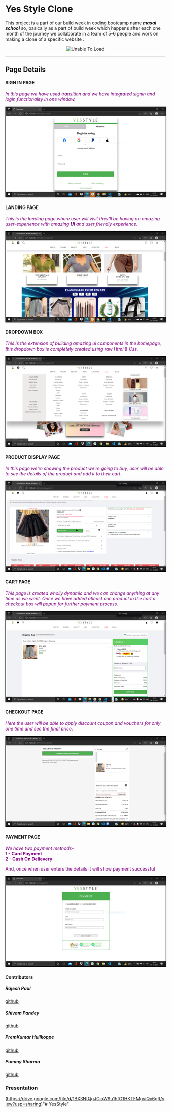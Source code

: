 


# Yes Style Clone

This project is a part of our build week in coding bootcamp name ***masai school*** so, basically as a part of build week which happens after each one month of the journey we collaborate in a team of 5-6 people and work on making a clone of a specific website .

<p align="center">
<img href="https://www.yesstyle.com/en/home.html" src="https://ddvql06zg3s2o.cloudfront.net/Assets/res/p/2906/imgs/yesstyle_logo.svg" alt="Unable To Load"></img></p>

<hr></hr>

## Page Details

#### SIGN IN PAGE

 *<p style="color:purple">In this page we have used transition and we have integrated signin and login functionality in one window.</p>*


<img style="border:2px solid black" src="images/signin.PNG">

#### LANDING PAGE


*<p style="color:purple">This is the landing page where user will visit they'll be having an amazing user-experience with amazing **UI** and user friendly experience.</p>*

<img style="border:2px solid black" src="images/landing.PNG">

#### DROPDOWN BOX

*<p style="color:purple">This is the extension of building amazing ui components in the homepage, this dropdown box is completely created using raw Html & Css.</p>*

<img style="border:2px solid black" src="images/drop.PNG">

#### PRODUCT DISPLAY PAGE


*<p style="color:purple">In this page we're showing the product we're going to buy, user will be able to see the details of the product and add it to their cart.<p>*

<img style="border:2px solid black" src="images/product.PNG">

#### CART PAGE

*<p style="color:purple">This page is created wholly dynamic and we can change anything at any time as we want. Once we have added atleast one product in the cart a checkout box will popup for further payment process.</p>*

<img style="border:2px solid black" src="images/chek.PNG">

#### CHECKOUT PAGE

*<p style="color:purple">Here the user will be able to apply discount coupon and vouchers for only one time and see the final price.</p>*

<img style="border:2px solid black" src="images/Capture chek.PNG">


#### PAYMENT PAGE

*<p style="color:purple">We have two payment methods-*<br>
**1 - Card Payment**<br>
**2 - Cash On Delievery**

<p style="color:purple">And, once when user enters the details it will show payment successful</p></p>

<img style="border:2px solid black" src="images/pay.PNG">

<h4>Contributors</h4>

<h5>Rajesh Paul</h5>


[github](https://github.com/rajesh4210)


<h5>Shivam Pandey</h5>


[github](https://github.com/ShivCodeP)


<h5>PremKumar Hulikoppe</h5>


[github](https://github.com/Premkumar-hulikoppe)

<h5>Pummy Sharma</h5>


[github](https://github.com/pummysh)


<H3>Presentation</H3>

(https://drive.google.com/file/d/1BX3NtQgJCioW9u1hfO1HKTFMgviQx6gR/view?usp=sharing)"# YesStyle" 
